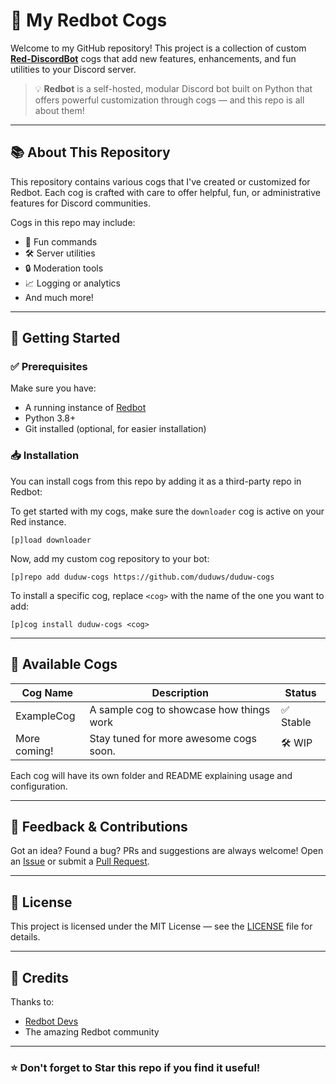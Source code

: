 # 🌟 My Redbot Cogs

Welcome to my GitHub repository! This project is a collection of custom **[Red-DiscordBot](https://docs.discord.red/en/stable/)** cogs that add new features, enhancements, and fun utilities to your Discord server.

> 💡 **Redbot** is a self-hosted, modular Discord bot built on Python that offers powerful customization through cogs — and this repo is all about them!

---

## 📚 About This Repository

This repository contains various cogs that I've created or customized for Redbot. Each cog is crafted with care to offer helpful, fun, or administrative features for Discord communities.

Cogs in this repo may include:
- 🎉 Fun commands
- 🛠️ Server utilities
- 🔒 Moderation tools
- 📈 Logging or analytics
- And much more!

---

## 🚀 Getting Started

### ✅ Prerequisites
Make sure you have:
- A running instance of [Redbot](https://docs.discord.red/en/stable/)
- Python 3.8+
- Git installed (optional, for easier installation)

### 📥 Installation

You can install cogs from this repo by adding it as a third-party repo in Redbot:

To get started with my cogs, make sure the `downloader` cog is active on your Red instance.

    [p]load downloader

Now, add my custom cog repository to your bot:

    [p]repo add duduw-cogs https://github.com/duduws/duduw-cogs

To install a specific cog, replace `<cog>` with the name of the one you want to add:

    [p]cog install duduw-cogs <cog>

---

## 🧩 Available Cogs

| Cog Name     | Description                                | Status   |
|--------------|--------------------------------------------|----------|
| ExampleCog   | A sample cog to showcase how things work   | ✅ Stable |
| More coming! | Stay tuned for more awesome cogs soon.     | 🛠️ WIP   |

Each cog will have its own folder and README explaining usage and configuration.

---

## 💬 Feedback & Contributions

Got an idea? Found a bug? PRs and suggestions are always welcome! Open an [Issue](https://github.com/yourusername/my-redbot-cogs/issues) or submit a [Pull Request](https://github.com/yourusername/my-redbot-cogs/pulls).

---

## 📝 License

This project is licensed under the MIT License — see the [LICENSE](LICENSE) file for details.

---

## 🙌 Credits

Thanks to:
- [Redbot Devs](https://github.com/Cog-Creators/Red-DiscordBot)
- The amazing Redbot community

---

### ⭐ Don't forget to **Star** this repo if you find it useful!
